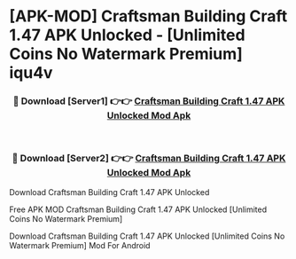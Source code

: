 # [APK-MOD] Craftsman  Building Craft 1.47 APK Unlocked - [Unlimited Coins No Watermark Premium] iqu4v



<div align="center">
<h3>🔴 Download [Server1] 👉👉 <a href="https://momento.my/?title=Craftsman__Building_Craft_1.47_APK_Unlocked">Craftsman  Building Craft 1.47 APK Unlocked Mod Apk</a></h3><br>

<h3>🔴 Download [Server2] 👉👉 <a href="https://momento.my/?title=Craftsman__Building_Craft_1.47_APK_Unlocked">Craftsman  Building Craft 1.47 APK Unlocked Mod Apk</a></h3>
</div>



Download Craftsman  Building Craft 1.47 APK Unlocked 

Free APK MOD Craftsman  Building Craft 1.47 APK Unlocked [Unlimited Coins No Watermark Premium]

Download Craftsman  Building Craft 1.47 APK Unlocked [Unlimited Coins No Watermark Premium] Mod For Android
